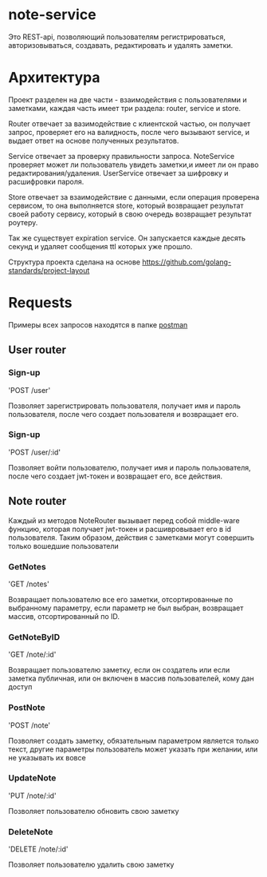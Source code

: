 # note-service

Это REST-api, позволяющий пользователям регистрироваться, авторизовываться, создавать, редактировать и удалять заметки. 

# Архитектура

Проект разделен на две части - взаимодействия с пользователями и заметками, каждая часть имеет три раздела: router, service и store.

Router отвечает за вазимодействие с клиентской частью, он получает запрос, проверяет его на валидность, после чего вызывают service, и выдает ответ на основе полученных результатов.

Service отвечает за проверку правильности запроса. NoteService проверяет может ли пользователь увидеть заметки,и имеет ли он право редактирования/удаления. UserService отвечает за шифровку и расшифровки пароля.

Store отвечает за взаимодействие с данными, если операция проверена сервисом, то она выполняется store, который возвращает результат своей работу сервису, который в свою очередь возвращает результат роутеру.

Так же существует expiration service. Он запускается каждые десять секунд и удаляет сообщения ttl которых уже прошло.

Структура проекта сделана на основе https://github.com/golang-standards/project-layout

# Requests

Примеры всех запросов находятся в папке [postman](https://github.com/VorobevNickolay/note-service/tree/master/postman)

## User router

### Sign-up

'POST /user'

Позволяет зарегистрировать пользователя, получает имя и пароль пользователя, после чего создает пользователя и возвращает его.
### Sign-up

'POST /user/:id'

Позволяет войти пользователю, получает имя и пароль пользователя, после чего создает jwt-токен и возвращает его, все действия.

## Note router

Каждый из методов NoteRouter вызывает перед собой middle-ware функцию, которая получает jwt-токен и расшивровывает его в id пользователя. Таким образом, действия с заметками могут совершить только вошедшие пользователи

### GetNotes

'GET /notes'

Возвращает пользователю все его заметки, отсортированные по выбранному параметру, если параметр не был выбран, возвращает массив, отсортированный по ID.

### GetNoteByID

'GET /note/:id'

Возвращает пользователю заметку, если он создатель или если заметка публичная, или он включен в массив пользователей, кому дан доступ

### PostNote

'POST /note'

Позволяет создать заметку, обязательным параметром является только текст, другие параметры пользователь может указать при желании, или не указывать их вовсе

### UpdateNote

'PUT /note/:id'

Позволяет пользователю обновить свою заметку

### DeleteNote

'DELETE /note/:id'

Позволяет пользователю удалить свою заметку

